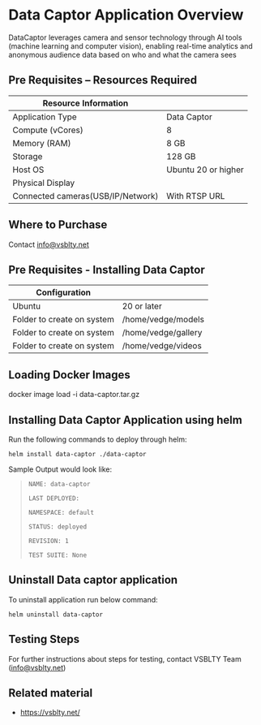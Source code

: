 
# **Data Captor Application Overview**
DataCaptor leverages camera and sensor technology through AI tools (machine learning and computer vision), enabling real-time analytics and anonymous audience data based on who and what the camera sees

## **Pre Requisites – Resources Required**

| **Resource Information**           |                      |
|------------------------------------|----------------------|
| Application Type                   | Data Captor		    | 
| Compute  (vCores)                  | 8                    |  
| Memory (RAM)                       | 8 GB                 |  
| Storage 				             | 128 GB               |  
| Host OS                            | Ubuntu 20 or higher  |  
| Physical Display                   |                      |
| Connected cameras(USB/IP/Network)  | With RTSP URL        |    
  


## **Where to Purchase**
Contact info@vsblty.net


## Pre Requisites - Installing Data Captor
|**Configuration**                   |                                    |
|  ----------------------------------|------------------------------------|
| Ubuntu                             | 20 or later		                  |
| Folder to create on system 		 | /home/vedge/models	              |
| Folder to create on system 		 | /home/vedge/gallery	              |
| Folder to create on system 		 | /home/vedge/videos	              |



## Loading Docker Images
docker image load -i data-captor.tar.gz

## Installing Data Captor Application using helm

Run the following commands to deploy  through helm:

`helm install data-captor ./data-captor`

 Sample Output would look like:

> `NAME: data-captor`
>
> `LAST DEPLOYED:`
>
> `NAMESPACE: default`
>
> `STATUS: deployed`
>
> `REVISION: 1`
>
> `TEST SUITE: None`



## Uninstall Data captor application
To uninstall application run below command:
    
`helm uninstall data-captor`

## Testing Steps
For further instructions about steps for testing, contact VSBLTY Team (info@vsblty.net)

## **Related material**
* https://vsblty.net/
